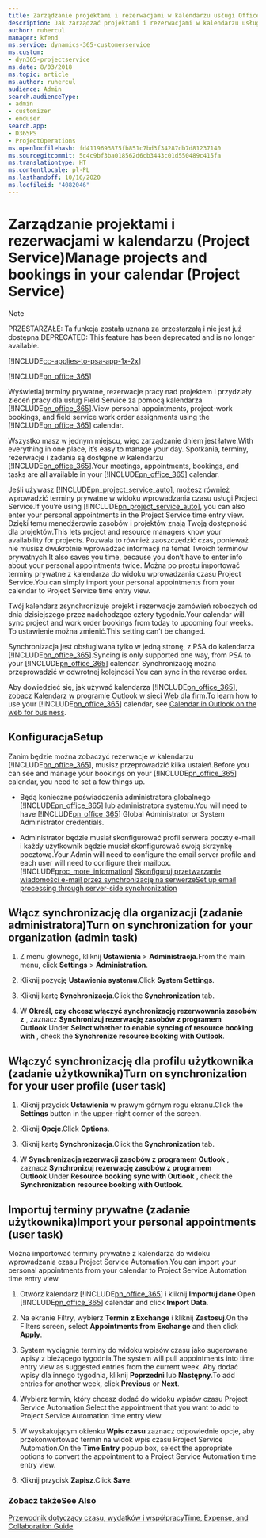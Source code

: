 ```yaml
---
title: Zarządzanie projektami i rezerwacjami w kalendarzu usługi Office 365
description: Jak zarządzać projektami i rezerwacjami w kalendarzu usługi Office 365
author: ruhercul
manager: kfend
ms.service: dynamics-365-customerservice
ms.custom:
- dyn365-projectservice
ms.date: 8/03/2018
ms.topic: article
ms.author: ruhercul
audience: Admin
search.audienceType:
- admin
- customizer
- enduser
search.app:
- D365PS
- ProjectOperations
ms.openlocfilehash: fd4119693875fb851c7bd3f34287db7d81237140
ms.sourcegitcommit: 5c4c9bf3ba018562d6cb3443c01d550489c415fa
ms.translationtype: HT
ms.contentlocale: pl-PL
ms.lasthandoff: 10/16/2020
ms.locfileid: "4082046"
---
```

# <a name="manage-projects-and-bookings-in-your-calendar-project-service"></a><span data-ttu-id="63bae-103">Zarządzanie projektami i rezerwacjami w kalendarzu (Project Service)</span><span class="sxs-lookup"><span data-stu-id="63bae-103">Manage projects and bookings in your calendar (Project Service)</span></span>

> [!Note]
> <span data-ttu-id="63bae-104">PRZESTARZAŁE: Ta funkcja została uznana za przestarzałą i nie jest już dostępna.</span><span class="sxs-lookup"><span data-stu-id="63bae-104">DEPRECATED: This feature has been deprecated and is no longer available.</span></span>

[!INCLUDE[cc-applies-to-psa-app-1x-2x](../includes/cc-applies-to-psa-app-1x-2x.md)]

[!INCLUDE[pn_office_365](../includes/pn-office-365.md)] 

<span data-ttu-id="63bae-105">Wyświetlaj terminy prywatne, rezerwacje pracy nad projektem i przydziały zleceń pracy dla usług Field Service za pomocą kalendarza [!INCLUDE[pn_office_365](../includes/pn-office-365.md)].</span><span class="sxs-lookup"><span data-stu-id="63bae-105">View personal appointments, project-work bookings, and field service work order assignments using the [!INCLUDE[pn_office_365](../includes/pn-office-365.md)] calendar.</span></span>  
  
 <span data-ttu-id="63bae-106">Wszystko masz w jednym miejscu, więc zarządzanie dniem jest łatwe.</span><span class="sxs-lookup"><span data-stu-id="63bae-106">With everything in one place, it’s easy to manage your day.</span></span> <span data-ttu-id="63bae-107">Spotkania, terminy, rezerwacje i zadania są dostępne w kalendarzu [!INCLUDE[pn_office_365](../includes/pn-office-365.md)].</span><span class="sxs-lookup"><span data-stu-id="63bae-107">Your meetings, appointments, bookings, and tasks are all available in your [!INCLUDE[pn_office_365](../includes/pn-office-365.md)] calendar.</span></span>  
  
 <span data-ttu-id="63bae-108">Jeśli używasz [!INCLUDE[pn_project_service_auto](../includes/pn-project-service-auto.md)], możesz również wprowadzić terminy prywatne w widoku wprowadzania czasu usługi Project Service.</span><span class="sxs-lookup"><span data-stu-id="63bae-108">If you’re using [!INCLUDE[pn_project_service_auto](../includes/pn-project-service-auto.md)], you can also enter your personal appointments in the Project Service time entry view.</span></span> <span data-ttu-id="63bae-109">Dzięki temu menedżerowie zasobów i projektów znają Twoją dostępność dla projektów.</span><span class="sxs-lookup"><span data-stu-id="63bae-109">This lets project and resource managers know your availability for projects.</span></span> <span data-ttu-id="63bae-110">Pozwala to również zaoszczędzić czas, ponieważ nie musisz dwukrotnie wprowadzać informacji na temat Twoich terminów prywatnych.</span><span class="sxs-lookup"><span data-stu-id="63bae-110">It also saves you time, because you don’t have to enter info about your personal appointments twice.</span></span> <span data-ttu-id="63bae-111">Można po prostu importować terminy prywatne z kalendarza do widoku wprowadzania czasu Project Service.</span><span class="sxs-lookup"><span data-stu-id="63bae-111">You can simply import your personal appointments from your calendar to Project Service time entry view.</span></span>  
  
 <span data-ttu-id="63bae-112">Twój kalendarz zsynchronizuje projekt i rezerwacje zamówień roboczych od dnia dzisiejszego przez nadchodzące cztery tygodnie.</span><span class="sxs-lookup"><span data-stu-id="63bae-112">Your calendar will sync project and work order bookings from today to upcoming four weeks.</span></span> <span data-ttu-id="63bae-113">To ustawienie można zmienić.</span><span class="sxs-lookup"><span data-stu-id="63bae-113">This setting can’t be changed.</span></span>  
  
 <span data-ttu-id="63bae-114">Synchronizacja jest obsługiwana tylko w jedną stronę, z PSA do kalendarza [!INCLUDE[pn_office_365](../includes/pn-office-365.md)].</span><span class="sxs-lookup"><span data-stu-id="63bae-114">Syncing is only supported one way, from PSA to your [!INCLUDE[pn_office_365](../includes/pn-office-365.md)] calendar.</span></span> <span data-ttu-id="63bae-115">Synchronizację można przeprowadzić w odwrotnej kolejności.</span><span class="sxs-lookup"><span data-stu-id="63bae-115">You can sync in the reverse order.</span></span> 
  
 <span data-ttu-id="63bae-116">Aby dowiedzieć się, jak używać kalendarza [!INCLUDE[pn_office_365](../includes/pn-office-365.md)], zobacz [Kalendarz w programie Outlook w sieci Web dla firm](https://support.office.com/article/Calendar-in-Outlook-on-the-web-for-business-5219c457-d1fe-4c2f-9032-1a816b88e936).</span><span class="sxs-lookup"><span data-stu-id="63bae-116">To learn how to use your [!INCLUDE[pn_office_365](../includes/pn-office-365.md)] calendar, see [Calendar in Outlook on the web for business](https://support.office.com/article/Calendar-in-Outlook-on-the-web-for-business-5219c457-d1fe-4c2f-9032-1a816b88e936).</span></span>  
  
## <a name="setup"></a><span data-ttu-id="63bae-117">Konfiguracja</span><span class="sxs-lookup"><span data-stu-id="63bae-117">Setup</span></span>  
 <span data-ttu-id="63bae-118">Zanim będzie można zobaczyć rezerwacje w kalendarzu [!INCLUDE[pn_office_365](../includes/pn-office-365.md)], musisz przeprowadzić kilka ustaleń.</span><span class="sxs-lookup"><span data-stu-id="63bae-118">Before you can see and manage your bookings on your [!INCLUDE[pn_office_365](../includes/pn-office-365.md)] calendar, you need to set a few things up.</span></span>  
  
- <span data-ttu-id="63bae-119">Będą konieczne poświadczenia administratora globalnego [!INCLUDE[pn_office_365](../includes/pn-office-365.md)] lub administratora systemu.</span><span class="sxs-lookup"><span data-stu-id="63bae-119">You will need to have [!INCLUDE[pn_office_365](../includes/pn-office-365.md)] Global Administrator or System Administrator credentials.</span></span>  
  
- <span data-ttu-id="63bae-120">Administrator będzie musiał skonfigurować profil serwera poczty e-mail i każdy użytkownik będzie musiał skonfigurować swoją skrzynkę pocztową.</span><span class="sxs-lookup"><span data-stu-id="63bae-120">Your Admin will need to configure the email server profile and each user will need to configure their mailbox.</span></span> [!INCLUDE[proc_more_information](../includes/proc-more-information.md)] <span data-ttu-id="63bae-121">[Skonfiguruj przetwarzanie wiadomości e-mail przez synchronizację na serwerze](https://docs.microsoft.com/dynamics365/customerengagement/on-premises/admin/set-up-server-side-synchronization-of-email-appointments-contacts-and-tasks)</span><span class="sxs-lookup"><span data-stu-id="63bae-121">[Set up email processing through server-side synchronization](https://docs.microsoft.com/dynamics365/customerengagement/on-premises/admin/set-up-server-side-synchronization-of-email-appointments-contacts-and-tasks)</span></span>  
  
## <a name="turn-on-synchronization-for-your-organization-admin-task"></a><span data-ttu-id="63bae-122">Włącz synchronizację dla organizacji (zadanie administratora)</span><span class="sxs-lookup"><span data-stu-id="63bae-122">Turn on synchronization for your organization (admin task)</span></span>  
  
1.  <span data-ttu-id="63bae-123">Z menu głównego, kliknij **Ustawienia** > **Administracja**.</span><span class="sxs-lookup"><span data-stu-id="63bae-123">From the main menu, click **Settings** > **Administration**.</span></span>  
  
2.  <span data-ttu-id="63bae-124">Kliknij pozycję **Ustawienia systemu**.</span><span class="sxs-lookup"><span data-stu-id="63bae-124">Click **System Settings**.</span></span>  
  
3.  <span data-ttu-id="63bae-125">Kliknij kartę **Synchronizacja**.</span><span class="sxs-lookup"><span data-stu-id="63bae-125">Click the **Synchronization** tab.</span></span>  
  
4.  <span data-ttu-id="63bae-126">W **Określ, czy chcesz włączyć synchronizację rezerwowania zasobów z** , zaznacz **Synchronizuj rezerwację zasobów z programem Outlook**.</span><span class="sxs-lookup"><span data-stu-id="63bae-126">Under **Select whether to enable syncing of resource booking with** , check the **Synchronize resource booking with Outlook**.</span></span>  
  
## <a name="turn-on-synchronization-for-your-user-profile-user-task"></a><span data-ttu-id="63bae-127">Włączyć synchronizację dla profilu użytkownika (zadanie użytkownika)</span><span class="sxs-lookup"><span data-stu-id="63bae-127">Turn on synchronization for your user profile (user task)</span></span>  
  
1.  <span data-ttu-id="63bae-128">Kliknij przycisk **Ustawienia** w prawym górnym rogu ekranu.</span><span class="sxs-lookup"><span data-stu-id="63bae-128">Click the **Settings** button in the upper-right corner of the screen.</span></span>  
  
2.  <span data-ttu-id="63bae-129">Kliknij **Opcje**.</span><span class="sxs-lookup"><span data-stu-id="63bae-129">Click **Options**.</span></span>  
  
3.  <span data-ttu-id="63bae-130">Kliknij kartę **Synchronizacja**.</span><span class="sxs-lookup"><span data-stu-id="63bae-130">Click the **Synchronization** tab.</span></span>  
  
4.  <span data-ttu-id="63bae-131">W **Synchronizacja rezerwacji zasobów z programem Outlook** , zaznacz **Synchronizuj rezerwację zasobów z programem Outlook**.</span><span class="sxs-lookup"><span data-stu-id="63bae-131">Under **Resource booking sync with Outlook** , check the **Synchronization resource booking with Outlook**.</span></span>  
  
## <a name="import-your-personal-appointments-user-task"></a><span data-ttu-id="63bae-132">Importuj terminy prywatne (zadanie użytkownika)</span><span class="sxs-lookup"><span data-stu-id="63bae-132">Import your personal appointments (user task)</span></span>  
 <span data-ttu-id="63bae-133">Można importować terminy prywatne z kalendarza do widoku wprowadzania czasu Project Service Automation.</span><span class="sxs-lookup"><span data-stu-id="63bae-133">You can import your personal appointments from your calendar to Project Service Automation time entry view.</span></span>  
  
1. <span data-ttu-id="63bae-134">Otwórz kalendarz [!INCLUDE[pn_office_365](../includes/pn-office-365.md)] i kliknij **Importuj dane**.</span><span class="sxs-lookup"><span data-stu-id="63bae-134">Open [!INCLUDE[pn_office_365](../includes/pn-office-365.md)] calendar and click **Import Data**.</span></span>  
  
2. <span data-ttu-id="63bae-135">Na ekranie Filtry, wybierz **Termin z Exchange** i kliknij **Zastosuj**.</span><span class="sxs-lookup"><span data-stu-id="63bae-135">On the Filters screen, select **Appointments from Exchange** and then click **Apply**.</span></span>  
  
3. <span data-ttu-id="63bae-136">System wyciągnie terminy do widoku wpisów czasu jako sugerowane wpisy z bieżącego tygodnia.</span><span class="sxs-lookup"><span data-stu-id="63bae-136">The system will pull appointments into time entry view as suggested entries from the current week.</span></span> <span data-ttu-id="63bae-137">Aby dodać wpisy dla innego tygodnia, kliknij **Poprzedni** lub **Następny**.</span><span class="sxs-lookup"><span data-stu-id="63bae-137">To add entries for another week, click **Previous** or **Next**.</span></span>  
  
4. <span data-ttu-id="63bae-138">Wybierz termin, który chcesz dodać do widoku wpisów czasu Project Service Automation.</span><span class="sxs-lookup"><span data-stu-id="63bae-138">Select the appointment that you want to add to Project Service Automation time entry view.</span></span>  
  
5. <span data-ttu-id="63bae-139">W wyskakującym okienku **Wpis czasu** zaznacz odpowiednie opcje, aby przekonwertować termin na widok wpis czasu Project Service Automation.</span><span class="sxs-lookup"><span data-stu-id="63bae-139">On the **Time Entry** popup box, select the appropriate options to convert the appointment to a Project Service Automation time entry view.</span></span>  
  
6. <span data-ttu-id="63bae-140">Kliknij przycisk **Zapisz**.</span><span class="sxs-lookup"><span data-stu-id="63bae-140">Click **Save**.</span></span>  
  
### <a name="see-also"></a><span data-ttu-id="63bae-141">Zobacz także</span><span class="sxs-lookup"><span data-stu-id="63bae-141">See Also</span></span>  
 [<span data-ttu-id="63bae-142">Przewodnik dotyczący czasu, wydatków i współpracy</span><span class="sxs-lookup"><span data-stu-id="63bae-142">Time, Expense, and Collaboration Guide</span></span>](../psa/time-expense-collaboration-guide.md)
